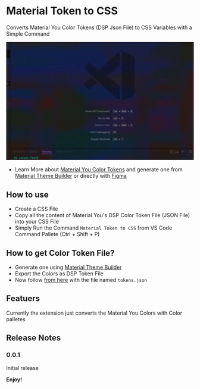 # Material Token to CSS

Converts Material You Color Tokens (DSP Json File) to CSS Variables with a Simple Command

![Howto](/images/howto.gif)

- Learn More about [Material You Color Tokens](https://m3.material.io/styles/color/the-color-system/tokens) and generate one from [Material Theme Builder](https://material-foundation.github.io/material-theme-builder) or directly with [Figma](https://www.figma.com/community/plugin/1034969338659738588/Material-Theme-Builder)

## How to use

- Create a CSS File
- Copy all the content of Material You's DSP Color Token File (JSON File) into your CSS File
- Simply Run the Command `Material Token to CSS` from VS Code Command Pallete (Ctrl + Shift + P)

## How to get Color Token File?

- Generate one using [Material Theme Builder](https://material-foundation.github.io/material-theme-builder)
- Export the Colors as DSP Token File
- Now follow [from here](/How-to-use) with the file named `tokens.json`

## Featuers

Currently the extension just converts the Material You Colors with Color palletes

## Release Notes

### 0.0.1

Initial release

**Enjoy!**
